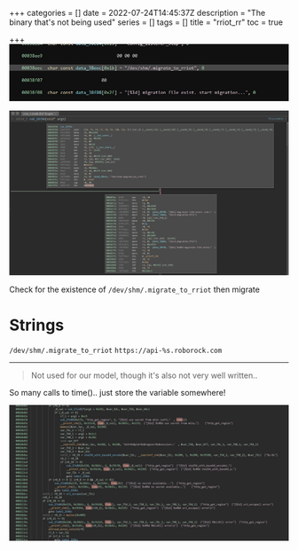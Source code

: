 +++
categories = []
date = 2022-07-24T14:45:37Z
description = "The binary that's not being used"
series = []
tags = []
title = "rriot_rr"
toc = true

+++
![](/uploads/20220724-snipaste_2022-07-25_00-45-55.jpg)

![](/uploads/20220724-snipaste_2022-07-25_00-54-46.jpg)

Check for the existence of `/dev/shm/.migrate_to_rriot` then migrate

# Strings

`/dev/shm/.migrate_to_rriot`
`https://api-%s.roborock.com`

***

> Not used for our model, though it's also not very well written..

So many calls to time().. just store the variable somewhere!

**![](/uploads/20220724-snipaste_2022-07-25_00-51-07.jpg)**